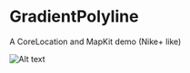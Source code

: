 GradientPolyline
================
A CoreLocation and MapKit demo (Nike+ like)

![Alt text](http://i.stack.imgur.com/iGsrj.jpg)
